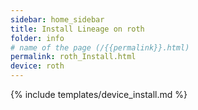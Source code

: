 ```yaml
---
sidebar: home_sidebar
title: Install Lineage on roth
folder: info
# name of the page (/{{permalink}}.html)
permalink: roth_Install.html
device: roth
---
```

{% include templates/device_install.md %}
